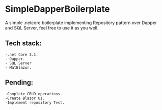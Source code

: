 # SimpleDapperBoilerplate

A simple .netcore boilerplate implementing Repository pattern over Dapper and SQL Server, feel free to use it as you well. 

## Tech stack:
```
-.net Core 3.1.
- Dapper.
- SQL Server
- MatBlazor.
```

## Pending:
```
-Complete CRUD operations.
-Create Blazor UI.
-Implement repository Test.
```
